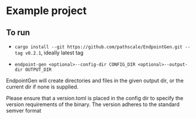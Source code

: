 # Example project

## To run

- `cargo install --git https://github.com/pathscale/EndpointGen.git --tag v0.2.1`, ideally latest tag

- `endpoint-gen <optional>--config-dir CONFIG_DIR <optional>--output-dir OUTPUT_DIR`

EndpointGen will create directories and files in the given output dir, or the current dir if none is supplied.

Please ensure that a version.toml is placed in the config dir to specify the version requirements of the binary.
The version adheres to the standard semver format